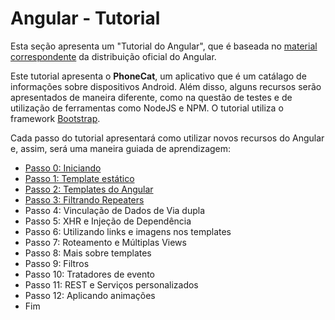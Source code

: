# Angular - Tutorial

Esta seção apresenta um "Tutorial do Angular", que é baseada no [material correspondente](https://docs.angularjs.org/tutorial) da distribuição oficial do Angular. 

Este tutorial apresenta o **PhoneCat**, um aplicativo que é um catálago de informações sobre dispositivos Android. Além disso, alguns recursos serão apresentados de maneira diferente, como na questão de testes e de utilização de ferramentas como NodeJS e NPM. O tutorial utiliza o framework [Bootstrap](http://getbootstrap.com).

Cada passo do tutorial apresentará como utilizar novos recursos do Angular e, assim, será uma maneira guiada de aprendizagem:
- [Passo 0: Iniciando](passo-0.md)
- [Passo 1: Template estático](passo-1.md)
- [Passo 2: Templates do Angular](passo-2.md)
- [Passo 3: Filtrando Repeaters](passo-3.md)
- Passo 4: Vinculação de Dados de Via dupla
- Passo 5: XHR e Injeção de Dependência
- Passo 6: Utilizando links e imagens nos templates
- Passo 7: Roteamento e Múltiplas Views
- Passo 8: Mais sobre templates
- Passo 9: Filtros
- Passo 10: Tratadores de evento
- Passo 11: REST e Serviços personalizados
- Passo 12: Aplicando animações
- Fim